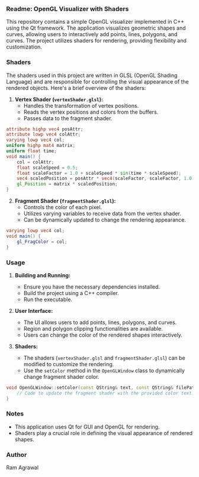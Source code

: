 ### Readme: OpenGL Visualizer with Shaders

This repository contains a simple OpenGL visualizer implemented in C++ using the Qt framework. The application visualizes geometric shapes and curves, allowing users to interactively add points, lines, polygons, and curves. The project utilizes shaders for rendering, providing flexibility and customization.

### Shaders

The shaders used in this project are written in GLSL (OpenGL Shading Language) and are responsible for controlling the visual appearance of the rendered objects. Here's a brief overview of the shaders:

1. **Vertex Shader (`vertexShader.glsl`):**
   - Handles the transformation of vertex positions.
   - Reads the vertex positions and colors from the buffers.
   - Passes data to the fragment shader.

```glsl
attribute highp vec4 posAttr;
attribute lowp vec4 colAttr;
varying lowp vec4 col;
uniform highp mat4 matrix;
uniform float time;
void main() {
    col = colAttr;
    float scaleSpeed = 0.5;
    float scaleFactor = 1.0 + scaleSpeed * sin(time * scaleSpeed);
    vec4 scaledPosition = posAttr * vec4(scaleFactor, scaleFactor, 1.0, 1.0);
    gl_Position = matrix * scaledPosition;
}
```

2. **Fragment Shader (`fragmentShader.glsl`):**
   - Controls the color of each pixel.
   - Utilizes varying variables to receive data from the vertex shader.
   - Can be dynamically updated to change the rendering appearance.

```glsl
varying lowp vec4 col;
void main() {
    gl_FragColor = col;
}

```

### Usage

1. **Building and Running:**
   - Ensure you have the necessary dependencies installed.
   - Build the project using a C++ compiler.
   - Run the executable.

2. **User Interface:**
   - The UI allows users to add points, lines, polygons, and curves.
   - Region and polygon clipping functionalities are available.
   - Users can change the color of the rendered shapes interactively.

3. **Shaders:**
   - The shaders (`vertexShader.glsl` and `fragmentShader.glsl`) can be modified to customize the rendering.
   - Use the `setColor` method in the `OpenGLWindow` class to dynamically change fragment shader color.

```cpp
void OpenGLWindow::setColor(const QString& text, const QString& filePath) {
    // Code to update the fragment shader with the provided color text.
}
```

### Notes

- This application uses Qt for GUI and OpenGL for rendering.
- Shaders play a crucial role in defining the visual appearance of rendered shapes.

### Author

Ram Agrawal
